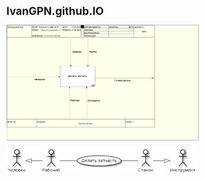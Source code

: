 # IvanGPN.github.IO
![none](https://github.com/IvanGPN/IvanGPN.github.IO/blob/master/Part%20IDEF0.png)

![none](https://github.com/IvanGPN/IvanGPN.github.IO/blob/master/diagram_precendent.png)
